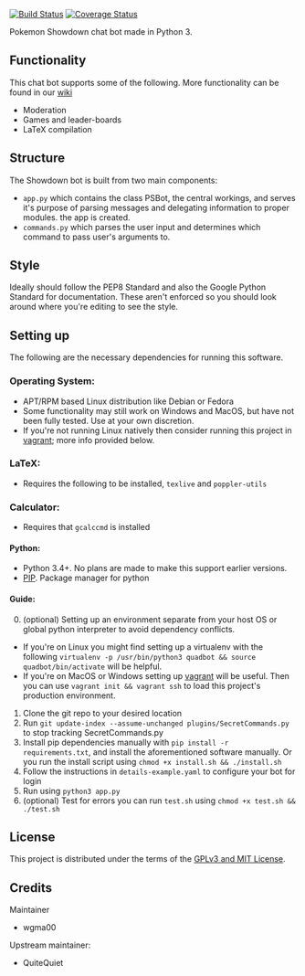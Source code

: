 [![Build Status](https://travis-ci.org/wgma00/quadbot.svg?branch=master)](https://travis-ci.org/wgma00/quadbot) 
[![Coverage Status](https://coveralls.io/repos/github/wgma00/PokemonShowdownBot/badge.svg)](https://coveralls.io/github/wgma00/PokemonShowdownBot)

Pokemon Showdown chat bot made in Python 3.

Functionality
-------------
This chat bot supports some of the following. More functionality can be found in our [wiki](https://github.com/wgma00/quadbot/wiki/Commands) 
- Moderation
- Games and leader-boards
- LaTeX compilation


Structure
---------

The Showdown bot is built from two main components:

- ``app.py`` which contains the class PSBot, the central workings, and serves it's purpose of parsing messages and delegating information to proper modules.
  the app is created.
- ``commands.py`` which parses the user input and determines which command to pass user's arguments to.
  


Style
-------
Ideally should follow the PEP8 Standard and also the Google Python Standard for documentation. These aren't enforced so you should look around where you're editing to see the style.

Setting up
---------
The following are the necessary dependencies for running this software.

### Operating System:
- APT/RPM based Linux distribution like Debian or Fedora
- Some functionality may still work on Windows and MacOS, but have not been fully tested. Use at your own discretion.
- If you're not running Linux natively then consider running this project in [vagrant](https://www.vagrantup.com/); more info provided below.

### LaTeX:
- Requires the following to be installed, ``texlive`` and ``poppler-utils``

### Calculator:
- Requires that ``gcalccmd`` is installed

#### Python:
- Python 3.4+. No plans are made to make this support earlier versions.
- [PIP](https://pip.pypa.io/en/stable/). Package manager for python

#### Guide:
0. (optional) Setting up an environment separate from your host OS or global python interpreter to avoid dependency conflicts. 

- If you're on Linux you might find setting up a virtualenv with the following ``virtualenv -p /usr/bin/python3 quadbot && source quadbot/bin/activate`` will be helpful. 
- If you're on MacOS or Windows setting up [vagrant](https://www.vagrantup.com/docs/installation/) will be useful. Then you can use ``vagrant init && vagrant ssh`` to load this project's production environment. 

1. Clone the git repo to your desired location
2. Run ``git update-index --assume-unchanged plugins/SecretCommands.py`` to stop tracking SecretCommands.py
3. Install pip dependencies manually  with `pip install -r requirements.txt`, and install the aforementioned software manually. 
   Or you run the install script using  ``chmod +x install.sh && ./install.sh``
4. Follow the instructions in `details-example.yaml` to configure your bot for login
5. Run using `python3 app.py`
6. (optional) Test for errors you can run ``test.sh`` using ``chmod +x test.sh && ./test.sh``


License
-------

This project is distributed under the terms of the [GPLv3 and MIT License][1].

  [1]: https://github.com/wgma00/quadbot/blob/master/NOTICE

Credits
-------

Maintainer

- wgma00 

Upstream maintainer:
- QuiteQuiet
